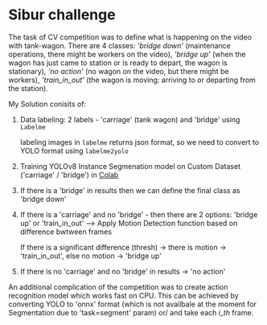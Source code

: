 # Sibur challenge
The task of CV competition was to define what is happening on the video with tank-wagon. There are 4 classes: _'bridge down'_ (maintenance operations, there might be workers on the video), _'bridge up'_ (when the wagon has just came to station or is ready to depart, the wagon is stationary), _'no action'_ (no wagon on the video, but there might be workers), _'train_in_out'_ (the wagon is moving: arriving to or departing from the station).

My Solution conisits of:
1) Data labeling: 2 labels -  'carriage' (tank wagon) and 'bridge' using `Labelme`

   labeling images in `labelme` returns json format, so we need to convert to YOLO format using `labelme2yolo`
2) Training YOLOv8 Instance Segmenation model on Custom Dataset ('carriage' / 'bridge') in [Colab](Training_segmentation.ipynb)
3) If there is a 'bridge' in results then we can define the final class as 'bridge down'
4) If there is a 'carriage' and no 'bridge' - then there are 2 options: 'bridge up' or 'train_in_out' --> Apply  Motion Detection function based on difference bwtween frames

   If there is a significant difference (thresh) -> there is motion -> 'train_in_out', else no motion -> 'bridge up'
5) If there is no 'carriage' and no 'bridge' in results -> 'no action'

An additional complication of the competition was to create action recognition model which works fast on CPU. This can be achieved by converting YOLO to 'onnx' format (which is not availbale at the moment for Segmentation due to 'task=segment' param) or/ and take each _i_th_ frame.
